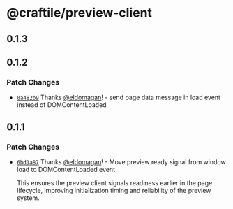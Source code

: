 # @craftile/preview-client

## 0.1.3

## 0.1.2

### Patch Changes

- [`0a482b9`](https://github.com/craftile/editor/commit/0a482b9e3af559ead260d9d82d8752ed34eb8e25) Thanks [@eldomagan](https://github.com/eldomagan)! - send page data message in load event instead of DOMContentLoaded

## 0.1.1

### Patch Changes

- [`6bd1a87`](https://github.com/craftile/editor/commit/6bd1a87e50486464b177901ef7324380c750c4de) Thanks [@eldomagan](https://github.com/eldomagan)! - Move preview ready signal from window load to DOMContentLoaded event

  This ensures the preview client signals readiness earlier in the page lifecycle, improving initialization timing and reliability of the preview system.
